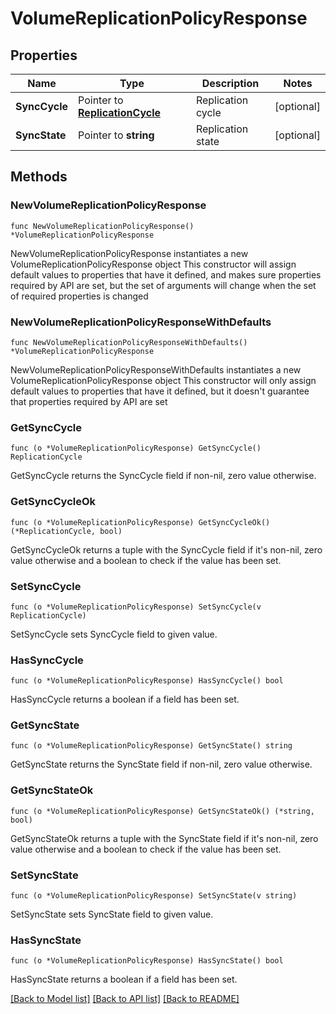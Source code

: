 # VolumeReplicationPolicyResponse

## Properties

Name | Type | Description | Notes
------------ | ------------- | ------------- | -------------
**SyncCycle** | Pointer to [**ReplicationCycle**](ReplicationCycle.md) | Replication cycle | [optional] 
**SyncState** | Pointer to **string** | Replication state | [optional] 

## Methods

### NewVolumeReplicationPolicyResponse

`func NewVolumeReplicationPolicyResponse() *VolumeReplicationPolicyResponse`

NewVolumeReplicationPolicyResponse instantiates a new VolumeReplicationPolicyResponse object
This constructor will assign default values to properties that have it defined,
and makes sure properties required by API are set, but the set of arguments
will change when the set of required properties is changed

### NewVolumeReplicationPolicyResponseWithDefaults

`func NewVolumeReplicationPolicyResponseWithDefaults() *VolumeReplicationPolicyResponse`

NewVolumeReplicationPolicyResponseWithDefaults instantiates a new VolumeReplicationPolicyResponse object
This constructor will only assign default values to properties that have it defined,
but it doesn't guarantee that properties required by API are set

### GetSyncCycle

`func (o *VolumeReplicationPolicyResponse) GetSyncCycle() ReplicationCycle`

GetSyncCycle returns the SyncCycle field if non-nil, zero value otherwise.

### GetSyncCycleOk

`func (o *VolumeReplicationPolicyResponse) GetSyncCycleOk() (*ReplicationCycle, bool)`

GetSyncCycleOk returns a tuple with the SyncCycle field if it's non-nil, zero value otherwise
and a boolean to check if the value has been set.

### SetSyncCycle

`func (o *VolumeReplicationPolicyResponse) SetSyncCycle(v ReplicationCycle)`

SetSyncCycle sets SyncCycle field to given value.

### HasSyncCycle

`func (o *VolumeReplicationPolicyResponse) HasSyncCycle() bool`

HasSyncCycle returns a boolean if a field has been set.

### GetSyncState

`func (o *VolumeReplicationPolicyResponse) GetSyncState() string`

GetSyncState returns the SyncState field if non-nil, zero value otherwise.

### GetSyncStateOk

`func (o *VolumeReplicationPolicyResponse) GetSyncStateOk() (*string, bool)`

GetSyncStateOk returns a tuple with the SyncState field if it's non-nil, zero value otherwise
and a boolean to check if the value has been set.

### SetSyncState

`func (o *VolumeReplicationPolicyResponse) SetSyncState(v string)`

SetSyncState sets SyncState field to given value.

### HasSyncState

`func (o *VolumeReplicationPolicyResponse) HasSyncState() bool`

HasSyncState returns a boolean if a field has been set.


[[Back to Model list]](../README.md#documentation-for-models) [[Back to API list]](../README.md#documentation-for-api-endpoints) [[Back to README]](../README.md)


